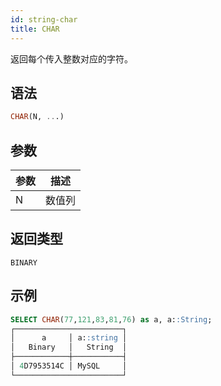 ```yaml
---
id: string-char
title: CHAR
---
```


返回每个传入整数对应的字符。

## 语法

```sql
CHAR(N, ...)
```

## 参数

| 参数      | 描述         |
|-----------|--------------|
| N         | 数值列       |

## 返回类型

`BINARY`

## 示例

```sql
SELECT CHAR(77,121,83,81,76) as a, a::String;
┌────────────────────────┐
│      a     │ a::string │
│   Binary   │   String  │
├────────────┼───────────┤
│ 4D7953514C │ MySQL     │
└────────────────────────┘
```